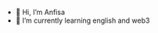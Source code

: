 - 👋 Hi, I’m Anfisa
- 🌱 I’m currently learning english and web3


<!---
3anfisa/3anfisa is a ✨ special ✨ repository because its `README.md` (this file) appears on your GitHub profile.
You can click the Preview link to take a look at your changes.
--->
